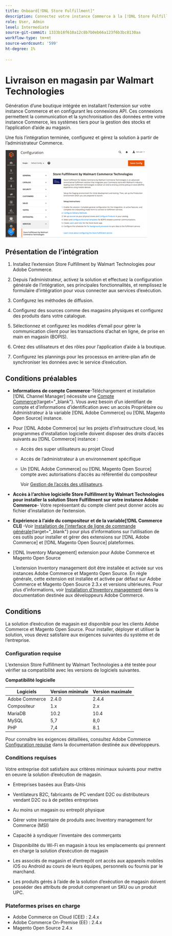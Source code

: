 ```yaml
---
title: Onboard[!DNL Store Fulfillment]"
description: Connectez votre instance Commerce à la [!DNL Store Fulfillment Manager] en suivant quelques étapes d’intégration.
role: User, Admin
level: Intermediate
source-git-commit: 1333b18f610a12c8b7b0eb66a123f6b3bc8130aa
workflow-type: tm+mt
source-wordcount: '599'
ht-degree: 1%

---
```



# Livraison en magasin par Walmart Technologies

Génération d’une boutique intégrée en installant l’extension sur votre instance Commerce et en configurant les connexions API. Ces connexions permettent la communication et la synchronisation des données entre votre instance Commerce, les systèmes tiers pour la gestion des stocks et l’application d’aide au magasin.

Une fois l’intégration terminée, configurez et gérez la solution à partir de l’administrateur Commerce.

![[!DNL Store Fulfillment Service] configuration dans la vue Admin](assets/store-fulfillment-admin-home.png)

## Présentation de l’intégration

1. Installez l’extension Store Fulfillment by Walmart Technologies pour Adobe Commerce.

1. Depuis l’administrateur, activez la solution et effectuez la configuration générale de l’intégration, ses principales fonctionnalités, et remplissez le formulaire d’intégration pour vous connecter aux services d’exécution.

1. Configurez les méthodes de diffusion.

1. Configurez des sources comme des magasins physiques et configurez des produits dans votre catalogue.

1. Sélectionnez et configurez les modèles d’email pour gérer la communication client pour les transactions d’achat en ligne, de prise en main en magasin (BOPIS).

1. Créez des utilisateurs et des rôles pour l’application d’aide à la boutique.

1. Configurez les plannings pour les processus en arrière-plan afin de synchroniser les données avec le service d’exécution.

## Conditions préalables

* **Informations de compte Commerce**-Téléchargement et installation [!DNL Channel Manager] nécessite une [Compte Commerce](https://docs.magento.com/user-guide/magento/magento-account.html){target=&quot;_blank&quot;}. Vous avez besoin d’un identifiant de compte et d’informations d’identification avec un accès Propriétaire ou Administrateur à la variable [!DNL Adobe Commerce] ou [!DNL Magento Open Source] instance.

* Pour [!DNL Adobe Commerce] sur les projets d’infrastructure cloud, les programmes d’installation logicielle doivent disposer des droits d’accès suivants au [!DNL Commerce] instance :

   * Accès des super utilisateurs au projet Cloud
   * Accès de l’administrateur à un environnement spécifique
   * Un [!DNL Adobe Commerce] ou [!DNL Magento Open Source] compte avec autorisations d’accès au référentiel du compositeur

      Voir [Gestion de l’accès des utilisateurs](https://devdocs.magento.com/cloud/project/user-admin.html).

* **Accès à l’archive logicielle Store Fulfillment by Walmart Technologies pour installer la solution Store Fulfillment sur votre instance Adobe Commerce**- Votre représentant du compte client peut donner accès au fichier d’installation de l’extension.

* **Expérience à l’aide du compositeur et de la variable[!DNL Commerce CLI]** -Voir [Installation de l’interface de ligne de commande générale](https://devdocs.magento.com/extensions/install/){target=&quot;_blank&quot;} pour plus d’informations sur l’utilisation de ces outils pour installer et gérer des extensions sur [!DNL Adobe Commerce] et [!DNL Magento Open Source] plateformes.

* [!DNL Inventory Management] extension pour Adobe Commerce et Magento Open Source

   L’extension Inventory management doit être installée et activée sur vos instances Adobe Commerce et Magento Open Source. En règle générale, cette extension est installée et activée par défaut sur Adobe Commerce et Magento Open Source 2.3.x et versions ultérieures. Pour plus d’informations, voir [Installation d’Inventory management](https://devdocs.magento.com/extensions/inventory-management/) dans la documentation destinée aux développeurs Adobe Commerce.

## Conditions

La solution d’exécution de magasin est disponible pour les clients Adobe Commerce et Magento Open Source. Pour installer, déployer et utiliser la solution, vous devez satisfaire aux exigences suivantes du système et de l’entreprise.

### Configuration requise

L’extension Store Fulfillment by Walmart Technologies a été testée pour vérifier sa compatibilité avec les versions de logiciels suivantes.

**Compatibilité logicielle**

| **Logiciels** | **Version minimale** | **Version maximale** |
|----------------|---------------------|---------------------|
| Adobe Commerce | 2.4.0 | 2.4.4 |
| Compositeur | 1.x | 2.x |
| MariaDB | 10.2 | 10.4 |
| MySQL | 5,7 | 8,0 |
| PHP | 7,4 | 8.1 |

Pour connaître les exigences détaillées, consultez Adobe Commerce [Configuration requise](https://devdocs.magento.com/guides/v2.4/install-gde/system-requirements.html) dans la documentation destinée aux développeurs.

### Conditions requises

Votre entreprise doit satisfaire aux critères minimaux suivants pour mettre en oeuvre la solution d’exécution de magasin.

* Entreprises basées aux États-Unis

* Ventilateurs B2C, fabricants de PC vendant D2C ou distributeurs vendant D2C ou à de petites entreprises

* Au moins un magasin ou entrepôt physique

* Gérer votre inventaire de produits avec Inventory management for Commerce (MSI)

* Capacité à syndiquer l’inventaire des commerçants

* Disponibilité du Wi-Fi en magasin à tous les emplacements qui prennent en charge la solution d’exécution de magasin

* Les associés de magasin et d’entrepôt ont accès aux appareils mobiles iOS ou Android au cours de leurs équipes, personnels ou fournis par le marchand.

* Les produits gérés à l’aide de la solution d’exécution de magasin doivent posséder des attributs de produit comprenant un SKU ou un produit UPC.

### Plateformes prises en charge

* Adobe Commerce on Cloud (CEE) : 2.4.x
* Adobe Commerce On-Premise (EE) : 2.4.x
* Magento Open Source 2.4.x
